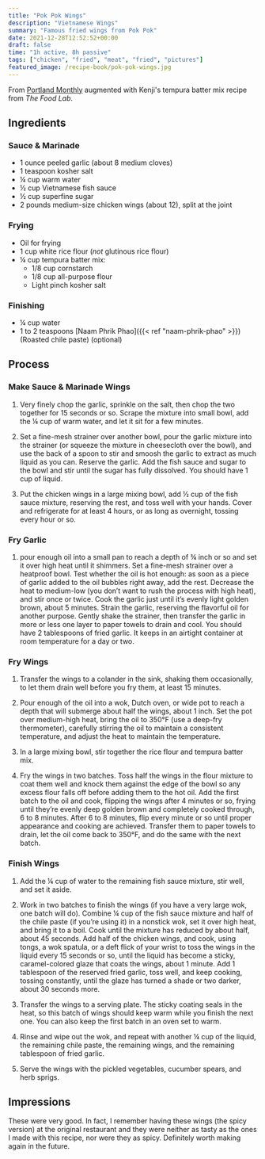 ```yaml
---
title: "Pok Pok Wings"
description: "Vietnamese Wings"
summary: "Famous fried wings from Pok Pok"
date: 2021-12-28T12:52:52+00:00
draft: false
time: "1h active, 8h passive"
tags: ["chicken", "fried", "meat", "fried", "pictures"]
featured_image: /recipe-book/pok-pok-wings.jpg
---
```


From [Portland Monthly](https://www.pdxmonthly.com/eat-and-drink/2013/10/make-pok-poks-famous-wings-at-home-october-2013) augmented with Kenji's tempura batter mix recipe from _The Food Lab_.

## Ingredients

### Sauce & Marinade
- 1 ounce peeled garlic (about 8 medium cloves)
- 1 teaspoon kosher salt
- ¼ cup warm water
- ½ cup Vietnamese fish sauce
- ½ cup superfine sugar
- 2 pounds medium-size chicken wings (about 12), split at the joint

### Frying
- Oil for frying
- 1 cup white rice flour (_not_ glutinous rice flour)
- ¼ cup tempura batter mix:
  - 1/8 cup cornstarch
  - 1/8 cup all-purpose flour
  - Light pinch kosher salt

### Finishing
- ¼ cup water
- 1 to 2 teaspoons [Naam Phrik Phao]({{< ref "naam-phrik-phao" >}}) (Roasted chile paste) (optional)

## Process

### Make Sauce & Marinade Wings
1. Very finely chop the garlic, sprinkle on the salt, then chop the two together for 15 seconds or so. Scrape the mixture into small bowl, add the ¼ cup of warm water, and let it sit for a few minutes.

1. Set a fine-mesh strainer over another bowl, pour the garlic mixture into the strainer (or squeeze the mixture in cheesecloth over the bowl), and use the back of a spoon to stir and smoosh the garlic to extract as much liquid as you can. Reserve the garlic. Add the fish sauce and sugar to the bowl and stir until the sugar has fully dissolved. You should have 1 cup of liquid.

1. Put the chicken wings in a large mixing bowl, add ½ cup of the fish sauce mixture, reserving the rest, and toss well with your hands. Cover and refrigerate for at least 4 hours, or as long as overnight, tossing every hour or so.

### Fry Garlic
1. pour enough oil into a small pan to reach a depth of ¾ inch or so and set it over high heat until it shimmers. Set a fine-mesh strainer over a heatproof bowl. Test whether the oil is hot enough: as soon as a piece of garlic added to the oil bubbles right away, add the rest. Decrease the heat to medium-low (you don’t want to rush the process with high heat), and stir once or twice. Cook the garlic just until it’s evenly light golden brown, about 5 minutes. Strain the garlic, reserving the flavorful oil for another purpose. Gently shake the strainer, then transfer the garlic in more or less one layer to paper towels to drain and cool. You should have 2 tablespoons of fried garlic. It keeps in an airtight container at room temperature for a day or two.

### Fry Wings

1. Transfer the wings to a colander in the sink, shaking them occasionally, to let them drain well before you fry them, at least 15 minutes.

1. Pour enough of the oil into a wok, Dutch oven, or wide pot to reach a depth that will submerge about half the wings, about 1 inch. Set the pot over medium-high heat, bring the oil to 350°F (use a deep-fry thermometer), carefully stirring the oil to maintain a consistent temperature, and adjust the heat to maintain the temperature.

1. In a large mixing bowl, stir together the rice flour and tempura batter mix.

1. Fry the wings in two batches. Toss half the wings in the flour mixture to coat them well and knock them against the edge of the bowl so any excess flour falls off before adding them to the hot oil. Add the first batch to the oil and cook, flipping the wings after 4 minutes or so, frying until they’re evenly deep golden brown and completely cooked through, 6 to 8 minutes. After 6 to 8 minutes, flip every minute or so until proper appearance and cooking are achieved.  Transfer them to paper towels to drain, let the oil come back to 350°F, and do the same with the next batch.

### Finish Wings

1. Add the ¼ cup of water to the remaining fish sauce mixture, stir well, and set it aside.

1. Work in two batches to finish the wings (if you have a very large wok, one batch will do). Combine ¼ cup of the fish sauce mixture and half of the chile paste (if you’re using it) in a nonstick wok, set it over high heat, and bring it to a boil. Cook until the mixture has reduced by about half, about 45 seconds. Add half of the chicken wings, and cook, using tongs, a wok spatula, or a deft flick of your wrist to toss the wings in the liquid every 15 seconds or so, until the liquid has become a sticky, caramel-colored glaze that coats the wings, about 1 minute. Add 1 tablespoon of the reserved fried garlic, toss well, and keep cooking, tossing constantly, until the glaze has turned a shade or two darker, about 30 seconds more.

1. Transfer the wings to a serving plate. The sticky coating seals in the heat, so this batch of wings should keep warm while you finish the next one. You can also keep the first batch in an oven set to warm.

1. Rinse and wipe out the wok, and repeat with another ¼ cup of the liquid, the remaining chile paste, the remaining wings, and the remaining tablespoon of fried garlic.

1. Serve the wings with the pickled vegetables, cucumber spears, and herb sprigs.

## Impressions

These were very good.  In fact, I remember having these wings (the spicy version) at the original restaurant and they were neither as tasty as the ones I made with this recipe, nor were they as spicy.  Definitely worth making again in the future.
